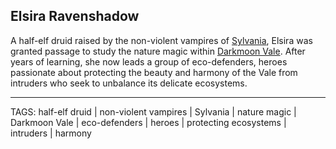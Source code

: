 ## Elsira Ravenshadow

A half-elf druid raised by the non-violent vampires of [Sylvania](../Places/Sylvania.md), Elsira was granted passage to study the nature magic within [Darkmoon Vale](../Places/Darkmoon%20Vale.md). After years of learning, she now leads a group of eco-defenders, heroes passionate about protecting the beauty and harmony of the Vale from intruders who seek to unbalance its delicate ecosystems.


---
TAGS: half-elf druid | non-violent vampires | Sylvania | nature magic | Darkmoon Vale | eco-defenders | heroes | protecting ecosystems | intruders | harmony

